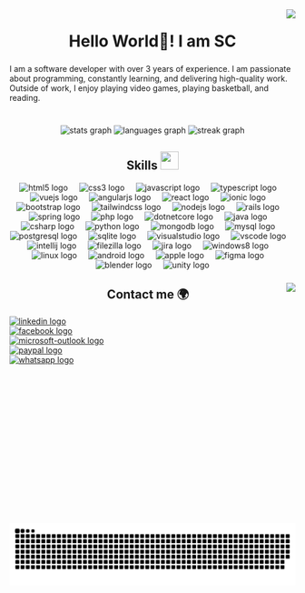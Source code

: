 <img align="right" src="https://visitor-badge.laobi.icu/badge?page_id=HFOXH.HFOXH" >

<h1 align="center">Hello World👋! I am SC</h1>

###

<p align="left">I am a software developer with over 3 years of experience. I am passionate about programming, constantly learning, and delivering high-quality work. Outside of work, I enjoy playing video games, playing basketball, and reading.</p>

###

<br clear="both">

<div align="center">
  <img src="https://github-readme-stats.vercel.app/api?username=HFOXH&hide_title=true&hide_rank=true&show_icons=true&include_all_commits=false&count_private=false&disable_animations=true&theme=algolia&locale=en&hide_border=false&order=1" height="150" alt="stats graph"  />
  <img src="https://github-readme-stats.vercel.app/api/top-langs?username=HFOXH&locale=en&hide_title=false&layout=compact&card_width=320&langs_count=5&theme=algolia&hide_border=false&order=2" height="150" alt="languages graph"  />
  <img src="https://streak-stats.demolab.com?user=HFOXH&locale=en&mode=daily&theme=algolia&hide_border=false&border_radius=5&order=3" height="150" alt="streak graph"  />
</div>

###
<h2 align="center"> Skills <img src = "https://raw.githubusercontent.com/rahulbanerjee26/githubProfileReadmeGenerator/main/gifs/code.gif" width = 32px height=32px> </h2>
<div align="center">
  <!-- Tecnologías web fundamentales (Frontend) -->
  <img src="https://cdn.jsdelivr.net/gh/devicons/devicon/icons/html5/html5-original.svg" height="40" alt="html5 logo" />
  <img width="12" />
  <img src="https://cdn.jsdelivr.net/gh/devicons/devicon/icons/css3/css3-original.svg" height="40" alt="css3 logo" />
  <img width="12" />
  <img src="https://cdn.jsdelivr.net/gh/devicons/devicon/icons/javascript/javascript-original.svg" height="40" alt="javascript logo" />
  <img width="12" />
  <img src="https://cdn.jsdelivr.net/gh/devicons/devicon/icons/typescript/typescript-original.svg" height="40" alt="typescript logo" />
  <img width="12" />

  <!-- Frameworks y librerías de Frontend -->
  <img src="https://cdn.jsdelivr.net/gh/devicons/devicon/icons/vuejs/vuejs-original.svg" height="40" alt="vuejs logo" />
  <img width="12" />
  <img src="https://cdn.jsdelivr.net/gh/devicons/devicon/icons/angularjs/angularjs-original.svg" height="40" alt="angularjs logo" />
  <img width="12" />
  <img src="https://cdn.jsdelivr.net/gh/devicons/devicon/icons/react/react-original.svg" height="40" alt="react logo" />
  <img width="12" />
  <img src="https://cdn.jsdelivr.net/gh/devicons/devicon/icons/ionic/ionic-original.svg" height="40" alt="ionic logo" />
  <img width="12" />
  <img src="https://cdn.jsdelivr.net/gh/devicons/devicon/icons/bootstrap/bootstrap-original.svg" height="40" alt="bootstrap logo" />
  <img width="12" />
  <img src="https://cdn.jsdelivr.net/gh/devicons/devicon/icons/tailwindcss/tailwindcss-original-wordmark.svg" height="40" alt="tailwindcss logo" />
  <img width="12" />

  <!-- Frameworks y lenguajes para el Backend -->
  <img src="https://cdn.jsdelivr.net/gh/devicons/devicon/icons/nodejs/nodejs-original.svg" height="40" alt="nodejs logo" />
  <img width="12" />
  <img src="https://cdn.jsdelivr.net/gh/devicons/devicon/icons/rails/rails-original-wordmark.svg" height="40" alt="rails logo" />
  <img width="12" />
  <img src="https://cdn.jsdelivr.net/gh/devicons/devicon/icons/spring/spring-original.svg" height="40" alt="spring logo" />
  <img width="12" />
  <img src="https://cdn.jsdelivr.net/gh/devicons/devicon/icons/php/php-original.svg" height="40" alt="php logo" />
  <img width="12" />
  <img src="https://cdn.jsdelivr.net/gh/devicons/devicon/icons/dotnetcore/dotnetcore-original.svg" height="40" alt="dotnetcore logo" />
  <img width="12" />
  <img src="https://cdn.jsdelivr.net/gh/devicons/devicon/icons/java/java-original.svg" height="40" alt="java logo" />
  <img width="12" />
  <img src="https://cdn.jsdelivr.net/gh/devicons/devicon/icons/csharp/csharp-original.svg" height="40" alt="csharp logo" />
  <img width="12" />
  <img src="https://cdn.jsdelivr.net/gh/devicons/devicon/icons/python/python-original.svg" height="40" alt="python logo" />
  <img width="12" />

  <!-- Bases de datos -->
  <img src="https://cdn.jsdelivr.net/gh/devicons/devicon/icons/mongodb/mongodb-original.svg" height="40" alt="mongodb logo" />
  <img width="12" />
  <img src="https://cdn.jsdelivr.net/gh/devicons/devicon/icons/mysql/mysql-original.svg" height="40" alt="mysql logo" />
  <img width="12" />
  <img src="https://cdn.jsdelivr.net/gh/devicons/devicon/icons/postgresql/postgresql-original.svg" height="40" alt="postgresql logo" />
  <img width="12" />
  <img src="https://cdn.jsdelivr.net/gh/devicons/devicon/icons/sqlite/sqlite-original.svg" height="40" alt="sqlite logo" />
  <img width="12" />

  <!-- Herramientas y plataformas -->
  <img src="https://cdn.jsdelivr.net/gh/devicons/devicon/icons/visualstudio/visualstudio-plain.svg" height="40" alt="visualstudio logo" />
  <img width="12" />
  <img src="https://cdn.jsdelivr.net/gh/devicons/devicon/icons/vscode/vscode-original.svg" height="40" alt="vscode logo" />
  <img width="12" />
  <img src="https://cdn.jsdelivr.net/gh/devicons/devicon/icons/intellij/intellij-original.svg" height="40" alt="intellij logo" />
  <img width="12" />
  <img src="https://cdn.jsdelivr.net/gh/devicons/devicon/icons/filezilla/filezilla-plain.svg" height="40" alt="filezilla logo" />
  <img width="12" />
  <img src="https://cdn.jsdelivr.net/gh/devicons/devicon/icons/jira/jira-original.svg" height="40" alt="jira logo" />
  <img width="12" />

  <!-- Sistemas operativos -->
  <img src="https://cdn.jsdelivr.net/gh/devicons/devicon/icons/windows8/windows8-original.svg" height="40" alt="windows8 logo" />
  <img width="12" />
  <img src="https://cdn.jsdelivr.net/gh/devicons/devicon/icons/linux/linux-original.svg" height="40" alt="linux logo" />
  <img width="12" />
  <img src="https://cdn.jsdelivr.net/gh/devicons/devicon/icons/android/android-original.svg" height="40" alt="android logo" />
  <img width="12" />
  <img src="https://cdn.jsdelivr.net/gh/devicons/devicon/icons/apple/apple-original.svg" height="40" alt="apple logo" />
  <img width="12" />

  <!-- Diseño y otras herramientas -->
  <img src="https://cdn.jsdelivr.net/gh/devicons/devicon/icons/figma/figma-original.svg" height="40" alt="figma logo" />
  <img width="12" />
  <img src="https://cdn.jsdelivr.net/gh/devicons/devicon/icons/blender/blender-original.svg" height="40" alt="blender logo" />
  <img width="12" />
  <img src="https://cdn.jsdelivr.net/gh/devicons/devicon/icons/unity/unity-original.svg" height="40" alt="unity logo" />
</div>

###

<img align="right" height="400" src="https://santic.netlify.app/assets/img/about.png"  />

###
<h2 align="center"> Contact me 🌍 </h2>
<div align="left">
  <a href="https://www.linkedin.com/in/santiago-cardenas-sc/" target="_blank">
    <img src="https://img.shields.io/static/v1?message=LinkedIn&logo=linkedin&label=&color=0077B5&logoColor=white&labelColor=&style=for-the-badge" height="35" alt="linkedin logo"  />
  </a><br>
  <a href="https://www.facebook.com/santiago7cardenas/" target="_blank">
    <img src="https://img.shields.io/static/v1?message=Facebook&logo=facebook&label=&color=1877F2&logoColor=white&labelColor=&style=for-the-badge" height="35" alt="facebook logo"  />
  </a><br>
  <a href="mailto:santiago1.2020@hotmail.com" target="_blank">
    <img src="https://img.shields.io/static/v1?message=Outlook&logo=microsoft-outlook&label=&color=0078D4&logoColor=white&labelColor=&style=for-the-badge" height="35" alt="microsoft-outlook logo"  />
  </a><br>
  <a href="https://www.paypal.com/paypalme/santiagocardenas789" target="_blank">
    <img src="https://img.shields.io/static/v1?message=PayPal&logo=paypal&label=&color=00457C&logoColor=white&labelColor=&style=for-the-badge" height="35" alt="paypal logo"  />
  </a><br>
  <a href="https://api.whatsapp.com/send?phone=573132904901&text=Hola!" target="_blank">
    <img src="https://img.shields.io/static/v1?message=WHATSAPP&logo=whatsapp&label=&color=25D366&logoColor=white&labelColor=&style=for-the-badge" height="35" alt="whatsapp logo"  />
  </a>
</div>

###

<br clear="both">


###
<picture>
  <source media="(prefers-color-scheme: dark)" srcset="https://raw.githubusercontent.com/hfoxh/hfoxh/output/github-snake-dark.svg" />
  <source media="(prefers-color-scheme: light)" srcset="https://raw.githubusercontent.com/hfoxh/hfoxh/output/github-snake.svg" />
  <img alt="github-snake" src="https://raw.githubusercontent.com/hfoxh/hfoxh/output/github-snake.svg" />
</picture>
